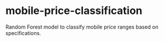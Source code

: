 # mobile-price-classification
Random Forest model to classify mobile price ranges based on specifications.
